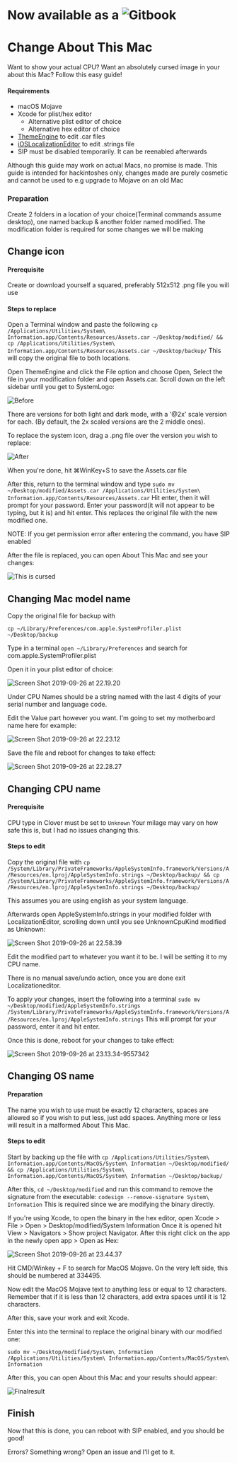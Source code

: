 # Now available as a ![Gitbook](https://elso.gitbook.io/about-this-mac/)







# Change About This Mac


Want to show your actual CPU? Want an absolutely cursed image in your about this Mac? Follow this easy guide!

#### Requirements

* macOS Mojave
* Xcode for plist/hex editor
  * Alternative plist editor of choice
  * Alternative hex editor of choice
* [ThemeEngine](https://github.com/alexzielenski/ThemeEngine/releases) to edit .car files
* [iOSLocalizationEditor](https://github.com/igorkulman/iOSLocalizationEditor) to edit .strings file
* SIP must be disabled temporarily. It can be reenabled afterwards

Although this guide may work on actual Macs, no promise is made. This guide is intended for hackintoshes only, changes made are purely cosmetic and cannot be used to e.g upgrade to Mojave on an old Mac

### Preparation

Create 2 folders in a location of your choice\(Terminal commands assume desktop\), one named backup & another folder named modified. The modification folder is required for some changes we will be making

## Change icon

#### Prerequisite

Create or download yourself a squared, preferably 512x512 .png file you will use

#### Steps to replace

Open a Terminal window and paste the following `cp /Applications/Utilities/System\ Information.app/Contents/Resources/Assets.car ~/Desktop/modified/ && cp /Applications/Utilities/System\ Information.app/Contents/Resources/Assets.car ~/Desktop/backup/`  This will copy the original file to both locations.

Open ThemeEngine and click the File option and choose Open, Select the file in your modification folder and open Assets.car. Scroll down on the left sidebar until you get to SystemLogo:

![Before](.gitbook/assets/before-icon.png)

There are versions for both light and dark mode, with a '@2x' scale version for each. \(By default, the 2x scaled versions are the 2 middle ones\).

To replace the system icon, drag a .png file over the version you wish to replace:

![After](.gitbook/assets/after-icon.png)

When you're done, hit ⌘WinKey+S to save the Assets.car file

After this, return to the terminal window and type `sudo mv ~/Desktop/modified/Assets.car /Applications/Utilities/System\ Information.app/Contents/Resources/Assets.car` Hit enter, then it will prompt for your password. Enter your password\(it will not appear to be typing, but it is\) and hit enter. This replaces the original file with the new modified one.

NOTE: If you get permission error after entering the command, you have SIP enabled

After the file is replaced, you can open About This Mac and see your changes:

![This is cursed](.gitbook/assets/iconapplied.png)

## Changing Mac model name

Copy the original file for backup with

`cp ~/Library/Preferences/com.apple.SystemProfiler.plist ~/Desktop/backup`

Type in a terminal `open ~/Library/Preferences` and search for com.apple.SystemProfiler.plist

Open it in your plist editor of choice:

![Screen Shot 2019-09-26 at 22.19.20](.gitbook/assets/systemprofilerbefore.png)

Under CPU Names should be a string named with the last 4 digits of your serial number and language code.

Edit the Value part however you want. I'm going to set my motherboard name here for example:

![Screen Shot 2019-09-26 at 22.23.12](.gitbook/assets/systemprofilerafter.png)

Save the file and reboot for changes to take effect:

![Screen Shot 2019-09-26 at 22.28.27](.gitbook/assets/beforecpu.png)

## Changing CPU name

#### Prerequisite

CPU type in Clover must be set to `Unknown` Your milage may vary on how safe this is, but I had no issues changing this.

#### Steps to edit

Copy the original file with `cp /System/Library/PrivateFrameworks/AppleSystemInfo.framework/Versions/A/Resources/en.lproj/AppleSystemInfo.strings ~/Desktop/backup/ && cp /System/Library/PrivateFrameworks/AppleSystemInfo.framework/Versions/A/Resources/en.lproj/AppleSystemInfo.strings ~/Desktop/backup/`

This assumes you are using english as your system language.

Afterwards open AppleSystemInfo.strings in your modified folder with LocalizationEditor, scrolling down until you see UnknownCpuKind modified as Unknown:

![Screen Shot 2019-09-26 at 22.58.39](.gitbook/assets/localeditor.png)

Edit the modified part to whatever you want it to be. I will be setting it to my CPU name.

There is no manual save/undo action, once you are done exit Localizationeditor.

To apply your changes, insert the following into a terminal `sudo mv ~/Desktop/modified/AppleSystemInfo.strings /System/Library/PrivateFrameworks/AppleSystemInfo.framework/Versions/A/Resources/en.lproj/AppleSystemInfo.strings` This will prompt for your password, enter it and hit enter.

Once this is done, reboot for your changes to take effect:

![Screen Shot 2019-09-26 at 23.13.34-9557342](.gitbook/assets/2ndlast.png)

## Changing OS name

#### Preparation

The name you wish to use must be exactly 12 characters, spaces are allowed so if you wish to put less, just add spaces. Anything more or less will result in a malformed About This Mac.

#### Steps to edit

Start by backing up the file with `cp /Applications/Utilities/System\ Information.app/Contents/MacOS/System\ Information ~/Desktop/modified/ && cp /Applications/Utilities/System\ Information.app/Contents/MacOS/System\ Information ~/Desktop/backup/`

After this, `cd ~/Desktop/modified` and run this command to remove the signature from the executable: `codesign --remove-signature System\ Information` This is required since we are modifying the binary directly.

If you're using Xcode, to open the binary in the hex editor, open Xcode &gt; File &gt; Open &gt; Desktop/modified/System Information Once it is opened hit View &gt; Navigators &gt; Show project Navigator. After this right click on the app in the newly open app &gt; Open as Hex:

![Screen Shot 2019-09-26 at 23.44.37](.gitbook/assets/hexeditor.png)

Hit CMD/Winkey + F to search for MacOS Mojave. On the very left side, this should be numbered at 334495.

Now edit the MacOS Mojave text to anything less or equal to 12 characters. Remember that if it is less than 12 characters, add extra spaces until it is 12 characters.

After this, save your work and exit Xcode.

Enter this into the terminal to replace the original binary with our modified one:

`sudo mv ~/Desktop/modified/System\ Information /Applications/Utilities/System\ Information.app/Contents/MacOS/System\ Information`

After this, you can open About this Mac and your results should appear:

![Finalresult](.gitbook/assets/finalresult.png)

## Finish

Now that this is done, you can reboot with SIP enabled, and you should be good!

Errors? Something wrong? Open an issue and I'll get to it.

